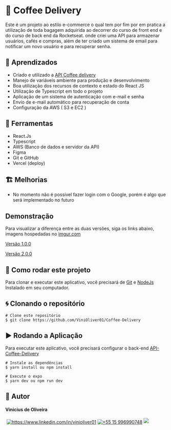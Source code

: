 
# 🚀 Coffee Delivery

Este é um projeto ao estilo e-commerce o qual tem por fim por em pratica a utilização de toda bagagem adquirida ao decorrer do curso de front end e do curso de back end da Rocketseat. onde criei uma API para armazenar usuários, cafés e compras, além de ter criado um sistema de email para notificar um novo usuário e para recuperar senha.



## 📒 Aprendizados

- Criado e utilizado a [API Coffee delivery](https://github.com/ViniOliver01/coffee-delivery-api)
- Manejo de variáveis ambiente para produção e desenvolvimento
- Boa utilização dos recursos de contexto e estado do React JS
- Utilização de Typescript em todo o projeto
- Aplicação de um sistema de autenticação com e-mail e senha
- Envio de e-mail automático para recuperação de conta
- Configuração da AWS ( S3 e EC2 )

## 🔨 Ferramentas

- React.Js
- Typescript
- AWS (Banco de dados e servidor da API)
- Figma
- Git e GitHub
- Vercel (deploy)
## 🏗️ Melhorias

- No momento não é possível fazer login com o Google, porém é algo que será implementado no futuro

## Demonstração 
Para visualizar a diferença entre as duas versões, siga os links abaixo, imagens hospedadas no [imgur.com](https://imgur.com/)

[Versão 1.0.0](https://imgur.com/a/ANSFZ4N)

[Versão 2.0.0](https://imgur.com/a/BTp5zbC)

## 📁 Como rodar este projeto

Para clonar e executar este aplicativo, você precisará de [Git](https://git-scm.com) e [NodeJs](https://nodejs.org/en/) Instalado em seu computador.
## 🌀 Clonando o repositório
```
# Clone este repositório
$ git clone https://github.com/ViniOliver01/Coffee-Delivery
```
## ▶️ Rodando a Aplicação

Para executar este aplicativo, você precisará configurar o back-end [API-Coffee-Delivery](https://github.com/ViniOliver01/coffee-delivery-api)

```
# Instale as dependências
$ yarn install ou npm install

# Execute o expo
$ yarn dev ou npm run dev
```
## 🧑 Autor

<h4>Vinicius de Oliveira</h4>
  <a href="mailto:vinioliver.dev@gmail.com?" target="blank"><img align="center" src="https://img.shields.io/badge/Gmail-D14836?style=for-the-badge&logo=gmail&logoColor=white" alt=""/></a>
    <a href="https://www.linkedin.com/in/vinioliver01" target="blank"><img align="center" src="https://img.shields.io/badge/LinkedIn-0077B5?style=for-the-badge&logo=linkedin&logoColor=white" alt="https://www.linkedin.com/in/vinioliver01"/></a>
    <a href="https://wa.me/5515996990748" target="blank"><img align="center" src="https://img.shields.io/badge/WhatsApp-25D366?style=for-the-badge&logo=whatsapp&logoColor=white" alt="+55 15 996990748"/></a>
    <a href="https://github.com/ViniOliver01" target="_blank"><img src="https://img.shields.io/badge/github.io-gray?style=for-the-badge&logo=github&logoColor=white" ></a>
